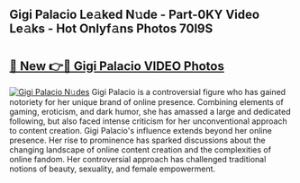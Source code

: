 ## Gigi Palacio Le𝚊ked N𝚞de - Part-0KY Video Le𝚊ks - Hot Onlyf𝚊ns Photos 70l9S

# <h2><a href="http://ac2438.deff.icu/?id=Gigi+Palacio">🔗 New 👉🔴 Gigi Palacio VIDEO Photos</a></h2>

[![Gigi Palacio N𝚞des](https://i.imgur.com/rIISA9y.gif)](http://ac2438.deff.icu/?id=Gigi+Palacio)
Gigi Palacio is a controversial figure who has gained notoriety for her unique brand of online presence. Combining elements of gaming, eroticism, and dark humor, she has amassed a large and dedicated following, but also faced intense criticism for her unconventional approach to content creation. Gigi Palacio's influence extends beyond her online presence. Her rise to prominence has sparked discussions about the changing landscape of online content creation and the complexities of online fandom. Her controversial approach has challenged traditional notions of beauty, sexuality, and female empowerment.
